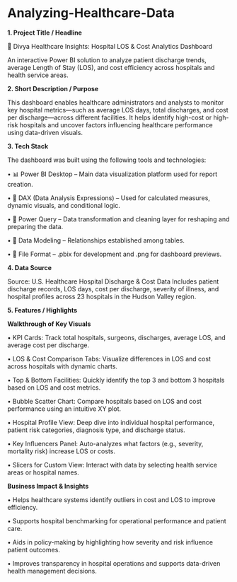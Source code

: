 # Analyzing-Healthcare-Data

**1. Project Title / Headline**

🏥 Divya Healthcare Insights: Hospital LOS & Cost Analytics Dashboard

An interactive Power BI solution to analyze patient discharge trends, average Length of Stay (LOS), and cost efficiency across hospitals and health service areas.

**2. Short Description / Purpose**

This dashboard enables healthcare administrators and analysts to monitor key hospital metrics—such as average LOS days, total discharges, and cost per discharge—across different facilities. It helps identify high-cost or high-risk hospitals and uncover factors influencing healthcare performance using data-driven visuals.

**3. Tech Stack**

The dashboard was built using the following tools and technologies:

• 📊 Power BI Desktop – Main data visualization platform used for report creation.

• 🧠 DAX (Data Analysis Expressions) – Used for calculated measures, dynamic visuals, and conditional logic.

• 📂 Power Query – Data transformation and cleaning layer for reshaping and preparing the data.

• 📝 Data Modeling – Relationships established among tables.

• 📁 File Format – .pbix for development and .png for dashboard previews.

**4. Data Source**

Source: U.S. Healthcare Hospital Discharge & Cost Data
Includes patient discharge records, LOS days, cost per discharge, severity of illness, and hospital profiles across 23 hospitals in the Hudson Valley region.

**5. Features / Highlights**

**Walkthrough of Key Visuals**

• KPI Cards: Track total hospitals, surgeons, discharges, average LOS, and average cost per discharge.

• LOS & Cost Comparison Tabs: Visualize differences in LOS and cost across hospitals with dynamic charts.

• Top & Bottom Facilities: Quickly identify the top 3 and bottom 3 hospitals based on LOS and cost metrics.

• Bubble Scatter Chart: Compare hospitals based on LOS and cost performance using an intuitive XY plot.

• Hospital Profile View: Deep dive into individual hospital performance, patient risk categories, diagnosis type, and discharge status.

• Key Influencers Panel: Auto-analyzes what factors (e.g., severity, mortality risk) increase LOS or costs.

• Slicers for Custom View: Interact with data by selecting health service areas or hospital names.

**Business Impact & Insights**

• Helps healthcare systems identify outliers in cost and LOS to improve efficiency.

• Supports hospital benchmarking for operational performance and patient care.

• Aids in policy-making by highlighting how severity and risk influence patient outcomes.

• Improves transparency in hospital operations and supports data-driven health management decisions.
